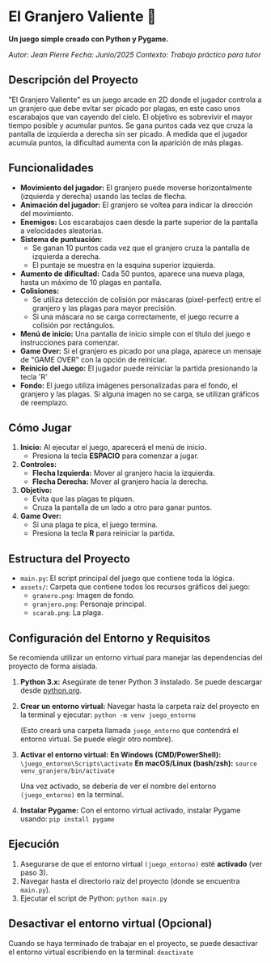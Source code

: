 # El Granjero Valiente 🌾

**Un juego simple creado con Python y Pygame.**

*Autor: Jean Pierre*
*Fecha: Junio/2025*
*Contexto: Trabajo práctico para tutor*

## Descripción del Proyecto

"El Granjero Valiente" es un juego arcade en 2D donde el jugador controla a un granjero que debe evitar ser pícado por plagas, en este caso unos escarabajos que van cayendo del cielo. El objetivo es sobrevivir el mayor tiempo posible y acumular puntos. Se gana puntos cada vez que cruza la pantalla de izquierda a derecha sin ser picado. A medida que el jugador acumula puntos, la dificultad aumenta con la aparición de más plagas.

## Funcionalidades

*   **Movimiento del jugador:** El granjero puede moverse horizontalmente (izquierda y derecha) usando las teclas de flecha.
*   **Animación del jugador:** El granjero se voltea para indicar la dirección del movimiento.
*   **Enemigos:** Los escarabajos caen desde la parte superior de la pantalla a velocidades aleatorias.
*   **Sistema de puntuación:**
    *   Se ganan 10 puntos cada vez que el granjero cruza la pantalla de izquierda a derecha.
    *   El puntaje se muestra en la esquina superior izquierda.
*   **Aumento de dificultad:** Cada 50 puntos, aparece una nueva plaga, hasta un máximo de 10 plagas en pantalla.
*   **Colisiones:**
    *   Se utiliza detección de colisión por máscaras (pixel-perfect) entre el granjero y las plagas para mayor precisión.
    *   Si una máscara no se carga correctamente, el juego recurre a colisión por rectángulos.
*   **Menú de inicio:** Una pantalla de inicio simple con el título del juego e instrucciones para comenzar.
*   **Game Over:** Si el granjero es picado por una plaga, aparece un mensaje de "GAME OVER" con la opción de reiniciar.
*   **Reinicio del Juego:** El jugador puede reiniciar la partida presionando la tecla 'R'
*   **Fondo:** El juego utiliza imágenes personalizadas para el fondo, el granjero y las plagas. Si alguna imagen no se carga, se utilizan gráficos de reemplazo.

## Cómo Jugar

1.  **Inicio:** Al ejecutar el juego, aparecerá el menú de inicio.
    *   Presiona la tecla **ESPACIO** para comenzar a jugar.
2.  **Controles:**
    *   **Flecha Izquierda:** Mover al granjero hacia la izquierda.
    *   **Flecha Derecha:** Mover al granjero hacia la derecha.
3.  **Objetivo:**
    *   Evita que las plagas te piquen.
    *   Cruza la pantalla de un lado a otro para ganar puntos.
4.  **Game Over:**
    *   Si una plaga te pica, el juego termina.
    *   Presiona la tecla **R** para reiniciar la partida.

## Estructura del Proyecto

*   `main.py`: El script principal del juego que contiene toda la lógica.
*   `assets/`: Carpeta que contiene todos los recursos gráficos del juego:
    *   `granero.png`: Imagen de fondo.
    *   `granjero.png`: Personaje principal.
    *   `scarab.png`: La plaga.

## Configuración del Entorno y Requisitos

Se recomienda utilizar un entorno virtual para manejar las dependencias del proyecto de forma aislada.

1.  **Python 3.x:** Asegúrate de tener Python 3 instalado. Se puede descargar desde [python.org](https://www.python.org/).
2.  **Crear un entorno virtual:**
    Navegar hasta la carpeta raíz del proyecto en la terminal y ejecutar:
    `python -m venv juego_entorno`

    (Esto creará una carpeta llamada `juego_entorno` que contendrá el entorno virtual. Se puede elegir otro nombre).

3.  **Activar el entorno virtual:**
       **En Windows (CMD/PowerShell):**
        `\juego_entorno\Scripts\activate`
       **En macOS/Linux (bash/zsh):**
        `source venv_granjero/bin/activate`

    Una vez activado, se debería de ver el nombre del entorno `(juego_entorno)` en la terminal.

4.  **Instalar Pygame:**
    Con el entorno virtual activado, instalar Pygame usando:
    `pip install pygame`

## Ejecución

1.  Asegurarse de que el entorno virtual `(juego_entorno)` esté **activado** (ver paso 3).
2.  Navegar hasta el directorio raíz del proyecto (donde se encuentra `main.py`).
3.  Ejecutar el script de Python:
    `python main.py`

## Desactivar el entorno virtual (Opcional)

Cuando se haya terminado de trabajar en el proyecto, se puede desactivar el entorno virtual escribiendo en la terminal:
`deactivate`